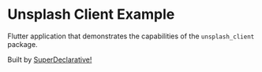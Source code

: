 # Unsplash Client Example

Flutter application that demonstrates the capabilities of the `unsplash_client` package.

Built by [SuperDeclarative!](https://superdeclarative.com)